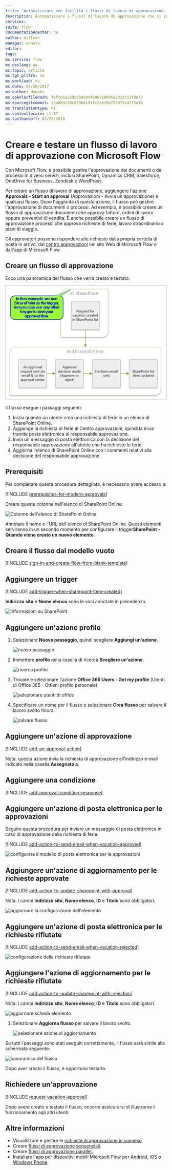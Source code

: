 ```yaml
---
title: "Automatizzare con facilità i flussi di lavoro di approvazione. | Microsoft Docs"
description: Automatizzare i flussi di lavoro di approvazione che si integrano con SharePoint, Dynamics CRM, Salesforce, OneDrive for Business, Zendesk o WordPress.
services: 
suite: flow
documentationcenter: na
author: msftman
manager: anneta
editor: 
tags: 
ms.service: flow
ms.devlang: na
ms.topic: article
ms.tgt_pltfrm: na
ms.workload: na
ms.date: 07/20/2017
ms.author: deonhe
ms.openlocfilehash: f6fc61a25dadba50c4906310b0562d32c11f8e73
ms.sourcegitcommit: 22a883c30c859b6193fc2a619e753d71247f5e15
ms.translationtype: HT
ms.contentlocale: it-IT
ms.lasthandoff: 02/27/2018
---
```

# <a name="create-and-test-an-approval-workflow-with-microsoft-flow"></a>Creare e testare un flusso di lavoro di approvazione con Microsoft Flow
Con Microsoft Flow, è possibile gestire l'approvazione dei documenti o dei processi in diversi servizi, inclusi SharePoint, Dynamics CRM, Salesforce, OneDrive for Business, Zendesk o WordPress.

Per creare un flusso di lavoro di approvazione, aggiungere l'azione **Approvals - Start an approval** (Approvazioni - Avvia un'approvazione) a qualsiasi flusso. Dopo l'aggiunta di questa azione, il flusso può gestire l'approvazione di documenti o processi. Ad esempio, è possibile creare un flusso di approvazione documenti che approva fatture, ordini di lavoro oppure preventivi di vendita. È anche possibile creare un flusso di approvazione processi che approva richieste di ferie, lavoro straordinario o piani di viaggio.

Gli approvatori possono rispondere alle richieste dalla propria cartella di posta in arrivo, dal [centro approvazioni](https://flow.microsoft.com/manage/approvals/received/) nel sito Web di Microsoft Flow o dall'app di Microsoft Flow.

## <a name="create-an-approval-flow"></a>Creare un flusso di approvazione
Ecco una panoramica del flusso che verrà creato e testato:

   ![panoramica del flusso](./media/modern-approvals/create-flow-overview.png)

Il flusso esegue i passaggi seguenti:

1. Inizia quando un utente crea una richiesta di ferie in un elenco di SharePoint Online.
2. Aggiunge la richiesta di ferie al Centro approvazioni, quindi la invia tramite posta elettronica al responsabile approvazione.
3. Invia un messaggio di posta elettronica con la decisione del responsabile approvazione all'utente che ha richiesto le ferie.
4. Aggiorna l'elenco di SharePoint Online con i commenti relativi alla decisione del responsabile approvazione.

## <a name="prerequisites"></a>Prerequisiti
Per completare questa procedura dettagliata, è necessario avere accesso a:

[!INCLUDE [prerequisites-for-modern-approvals](includes/prerequisites-for-modern-approvals.md)]

Creare queste colonne nell'elenco di SharePoint Online:

   ![Colonne dell'elenco di SharePoint Online](./media/modern-approvals/sharepoint-list-fields.png)

Annotare il nome e l'URL dell'elenco di SharePoint Online. Questi elementi serviranno in un secondo momento per configurare il trigger**SharePoint - Quando viene creato un nuovo elemento**.

## <a name="create-your-flow-from-the-blank-template"></a>Creare il flusso dal modello vuoto
[!INCLUDE [sign-in-and-create-flow-from-blank-template](includes/sign-in-and-create-flow-from-blank-template.md)]

## <a name="add-a-trigger"></a>Aggiungere un trigger
[!INCLUDE [add-trigger-when-sharepoint-item-created](includes/add-trigger-when-sharepoint-item-created.md)]

**Indirizzo sito** e **Nome elenco** sono le voci annotate in precedenza.

![Informazioni su SharePoint](./media/modern-approvals/select-sharepoint-site-info.png)

## <a name="add-a-profile-action"></a>Aggiungere un'azione profilo
1. Selezionare **Nuovo passaggio**, quindi scegliere **Aggiungi un'azione**.
   
    ![nuovo passaggio](./media/modern-approvals/select-sharepoint-add-action.png)
2. Immettere **profilo** nella casella di ricerca **Scegliere un'azione**.
   
    ![ricerca profilo](./media/modern-approvals/search-for-profile.png)
3. Trovare e selezionare l'azione **Office 365 Users - Get my profile** (Utenti di Office 365 - Ottieni profilo personale)
   
    ![selezionare utenti di office](./media/modern-approvals/select-my-profile.png)
4. Specificare un nome per il flusso e selezionare **Crea flusso** per salvare il lavoro svolto finora.
   
    ![salvare flusso](./media/modern-approvals/save.png)

## <a name="add-an-approval-action"></a>Aggiungere un'azione di approvazione
[!INCLUDE [add-an-approval-action](includes/add-an-approval-action.md)]

Nota: questa azione invia la richiesta di approvazione all'indirizzo e-mail indicato nella casella **Assegnato a**.

## <a name="add-a-condition"></a>Aggiungere una condizione
[!INCLUDE [add-approval-condition-response](includes/add-approval-condition-response.md)]

## <a name="add-an-email-action-for-approvals"></a>Aggiungere un'azione di posta elettronica per le approvazioni
Seguire questa procedura per inviare un messaggio di posta elettronica in caso di approvazione della richiesta di ferie:

[!INCLUDE [add-action-to-send-email-when-vacation-approved](includes/add-action-to-send-email-when-vacation-approved.md)]

   ![configurare il modello di posta elettronica per le approvazioni](./media/sequential-modern-approvals/yes-email-config.png)

## <a name="add-an-update-action-for-approved-requests"></a>Aggiungere un'azione di aggiornamento per le richieste approvate
[!INCLUDE [add-action-to-update-sharepoint-with-approval](includes/add-action-to-update-sharepoint-with-approval.md)]

Nota: i campi **Indirizzo sito**, **Nome elenco**, **ID** e **Titolo** sono obbligatori.

![aggiornare la configurazione dell'elemento](./media/modern-approvals/configure-update-item.png)

## <a name="add-an-email-action-for-rejections"></a>Aggiungere un'azione di posta elettronica per le richieste rifiutate
[!INCLUDE [add-action-to-send-email-when-vacation-rejected](includes/add-action-to-send-email-when-vacation-rejected.md)]

![configurazione delle richieste rifiutate](./media/modern-approvals/configure-rejected-email.png)

## <a name="add-update-action-for-rejected-requests"></a>Aggiungere l'azione di aggiornamento per le richieste rifiutate
[!INCLUDE [add-action-to-update-sharepoint-with-rejection](includes/add-action-to-update-sharepoint-with-rejection.md)]

   Nota: i campi **Indirizzo sito**, **Nome elenco**, **ID** e **Titolo** sono obbligatori.

![aggiornare scheda elemento](./media/modern-approvals/configure-update-item-no.png)

1. Selezionare **Aggiorna flusso** per salvare il lavoro svolto.
   
    ![selezionare azione di aggiornamento](./media/modern-approvals/update.png)

Se tutti i passaggi sono stati eseguiti correttamente, il flusso sarà simile alla schermata seguente:

![panoramica del flusso](./media/modern-approvals/completed-flow.png)

Dopo aver creato il flusso, è opportuno testarlo.

## <a name="request-an-approval"></a>Richiedere un'approvazione
[!INCLUDE [request-vacation-approval](includes/request-vacation-approval.md)]

Dopo avere creato e testato il flusso, occorre assicurarsi di illustrarne il funzionamento agli altri utenti.

## <a name="learn-more"></a>Altre informazioni
* Visualizzare e gestire le [richieste di approvazione in sospeso](approve-reject-requests.md)
* Creare [flussi di approvazione sequenziali](sequential-modern-approvals.md).
* Creare [flussi di approvazione paralleli](parallel-modern-approvals.md).
* Installare l'app per dispositivi mobili Microsoft Flow per [Android](https://aka.ms/flowmobiledocsandroid), [iOS](https://aka.ms/flowmobiledocsios) o [Windows Phone](https://aka.ms/flowmobilewindows).
